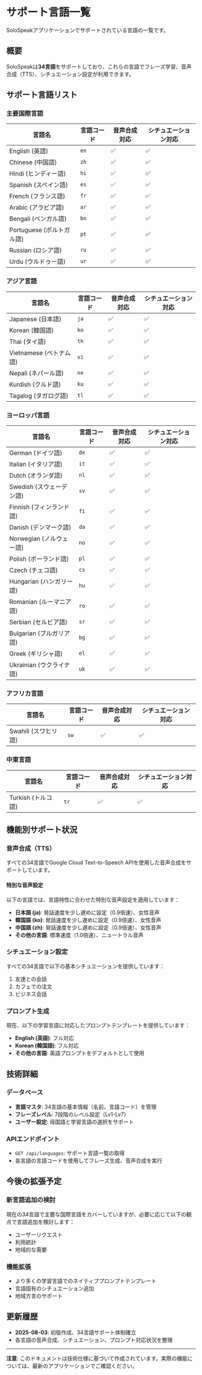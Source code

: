 # サポート言語一覧

SoloSpeakアプリケーションでサポートされている言語の一覧です。

## 概要

SoloSpeakは**34言語**をサポートしており、これらの言語でフレーズ学習、音声合成（TTS）、シチュエーション設定が利用できます。

## サポート言語リスト

### 主要国際言語
| 言語名 | 言語コード | 音声合成対応 | シチュエーション対応 |
|--------|------------|--------------|----------------------|
| English (英語) | `en` | ✅ | ✅ |
| Chinese (中国語) | `zh` | ✅ | ✅ |
| Hindi (ヒンディー語) | `hi` | ✅ | ✅ |
| Spanish (スペイン語) | `es` | ✅ | ✅ |
| French (フランス語) | `fr` | ✅ | ✅ |
| Arabic (アラビア語) | `ar` | ✅ | ✅ |
| Bengali (ベンガル語) | `bn` | ✅ | ✅ |
| Portuguese (ポルトガル語) | `pt` | ✅ | ✅ |
| Russian (ロシア語) | `ru` | ✅ | ✅ |
| Urdu (ウルドゥー語) | `ur` | ✅ | ✅ |

### アジア言語
| 言語名 | 言語コード | 音声合成対応 | シチュエーション対応 |
|--------|------------|--------------|----------------------|
| Japanese (日本語) | `ja` | ✅ | ✅ |
| Korean (韓国語) | `ko` | ✅ | ✅ |
| Thai (タイ語) | `th` | ✅ | ✅ |
| Vietnamese (ベトナム語) | `vi` | ✅ | ✅ |
| Nepali (ネパール語) | `ne` | ✅ | ✅ |
| Kurdish (クルド語) | `ku` | ✅ | ✅ |
| Tagalog (タガログ語) | `tl` | ✅ | ✅ |

### ヨーロッパ言語
| 言語名 | 言語コード | 音声合成対応 | シチュエーション対応 |
|--------|------------|--------------|----------------------|
| German (ドイツ語) | `de` | ✅ | ✅ |
| Italian (イタリア語) | `it` | ✅ | ✅ |
| Dutch (オランダ語) | `nl` | ✅ | ✅ |
| Swedish (スウェーデン語) | `sv` | ✅ | ✅ |
| Finnish (フィンランド語) | `fi` | ✅ | ✅ |
| Danish (デンマーク語) | `da` | ✅ | ✅ |
| Norwegian (ノルウェー語) | `no` | ✅ | ✅ |
| Polish (ポーランド語) | `pl` | ✅ | ✅ |
| Czech (チェコ語) | `cs` | ✅ | ✅ |
| Hungarian (ハンガリー語) | `hu` | ✅ | ✅ |
| Romanian (ルーマニア語) | `ro` | ✅ | ✅ |
| Serbian (セルビア語) | `sr` | ✅ | ✅ |
| Bulgarian (ブルガリア語) | `bg` | ✅ | ✅ |
| Greek (ギリシャ語) | `el` | ✅ | ✅ |
| Ukrainian (ウクライナ語) | `uk` | ✅ | ✅ |

### アフリカ言語
| 言語名 | 言語コード | 音声合成対応 | シチュエーション対応 |
|--------|------------|--------------|----------------------|
| Swahili (スワヒリ語) | `sw` | ✅ | ✅ |

### 中東言語
| 言語名 | 言語コード | 音声合成対応 | シチュエーション対応 |
|--------|------------|--------------|----------------------|
| Turkish (トルコ語) | `tr` | ✅ | ✅ |

## 機能別サポート状況

### 音声合成（TTS）
すべての34言語でGoogle Cloud Text-to-Speech APIを使用した音声合成をサポートしています。

#### 特別な音声設定
以下の言語では、言語特性に合わせた特別な音声設定を適用しています：
- **日本語 (ja)**: 発話速度を少し遅めに設定（0.9倍速）、女性音声
- **韓国語 (ko)**: 発話速度を少し遅めに設定（0.9倍速）、女性音声  
- **中国語 (zh)**: 発話速度を少し遅めに設定（0.9倍速）、女性音声
- **その他の言語**: 標準速度（1.0倍速）、ニュートラル音声

### シチュエーション設定
すべての34言語で以下の基本シチュエーションを提供しています：
1. 友達との会話
2. カフェでの注文
3. ビジネス会話

### プロンプト生成
現在、以下の学習言語に対応したプロンプトテンプレートを提供しています：
- **English (英語)**: フル対応
- **Korean (韓国語)**: フル対応
- **その他の言語**: 英語プロンプトをデフォルトとして使用

## 技術詳細

### データベース
- **言語マスタ**: 34言語の基本情報（名前、言語コード）を管理
- **フレーズレベル**: 7段階のレベル設定（Lv1-Lv7）
- **ユーザー設定**: 母国語と学習言語の選択をサポート

### APIエンドポイント
- `GET /api/languages`: サポート言語一覧の取得
- 各言語の言語コードを使用してフレーズ生成、音声合成を実行

## 今後の拡張予定

### 新言語追加の検討
現在の34言語で主要な国際言語をカバーしていますが、必要に応じて以下の観点で言語追加を検討します：
- ユーザーリクエスト
- 利用統計
- 地域的な需要

### 機能拡張
- より多くの学習言語でのネイティブプロンプトテンプレート
- 言語固有のシチュエーション追加
- 地域方言のサポート

## 更新履歴

- **2025-08-03**: 初版作成、34言語サポート体制確立
- 各言語の音声合成、シチュエーション、プロンプト対応状況を整理

---

**注意**: このドキュメントは技術仕様に基づいて作成されています。実際の機能については、最新のアプリケーションでご確認ください。
